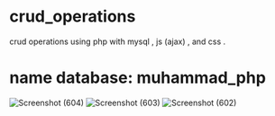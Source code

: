 # crud_operations
crud operations using php with mysql , js (ajax) , and css .

# name database: muhammad_php

![Screenshot (604)](https://user-images.githubusercontent.com/112872519/194798492-4dc818fb-6c59-49ee-8819-777eb4191e98.png)
![Screenshot (603)](https://user-images.githubusercontent.com/112872519/194798494-c7031232-7b72-4c5b-b1b3-1e8abcc95991.png)
![Screenshot (602)](https://user-images.githubusercontent.com/112872519/194798498-b3097507-2a52-414f-b735-6758d1935b97.png)
